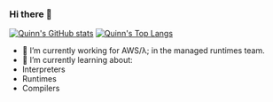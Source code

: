 ### Hi there 👋

[![Quinn's GitHub stats](https://github-readme-stats.vercel.app/api?username=m-rph)](https://github.com/m-rph/github-readme-stats)
[![Quinn's Top Langs](https://github-readme-stats.vercel.app/api/top-langs/?username=m-rph)](https://github.com/m-rph/github-readme-stats)

- 🔭 I’m currently working for AWS/λ; in the managed runtimes team.
- 🌱 I’m currently learning about:
 - Interpreters
 - Runtimes
 - Compilers 

